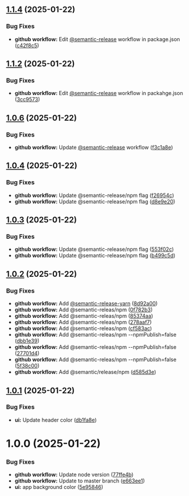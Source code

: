 ## [1.1.4](https://github.com/choorhong/mys/compare/v1.1.3...v1.1.4) (2025-01-22)


### Bug Fixes

* **github workflow:** Edit [@semantic-release](https://github.com/semantic-release) workflow in package.json ([c42f8c5](https://github.com/choorhong/mys/commit/c42f8c5c86b9cc0aca0cc2f92e4d330f873c9077))

## [1.1.2](https://github.com/choorhong/mys/compare/v1.1.1...v1.1.2) (2025-01-22)


### Bug Fixes

* **github workflow:** Edit [@semantic-release](https://github.com/semantic-release) workflow in packahge.json ([3cc9573](https://github.com/choorhong/mys/commit/3cc95731cfcabf41f93062b71aeb6ec2782c8537))

## [1.0.6](https://github.com/choorhong/mys/compare/v1.0.5...v1.0.6) (2025-01-22)


### Bug Fixes

* **github workflow:** Update [@semantic-release](https://github.com/semantic-release) workflow ([f3c1a8e](https://github.com/choorhong/mys/commit/f3c1a8e227904283d029650d557168c172f4e1d8))

## [1.0.4](https://github.com/choorhong/mys/compare/v1.0.3...v1.0.4) (2025-01-22)


### Bug Fixes

* **github workflow:** Update @semantic-release/npm flag ([f26954c](https://github.com/choorhong/mys/commit/f26954cf80c5286a3d7bb95647273611053521d0))
* **github workflow:** Update @semantic-release/npm flag ([d8e9e20](https://github.com/choorhong/mys/commit/d8e9e202435761d8b740a99ff524853e9e6ee14e))

## [1.0.3](https://github.com/choorhong/mys/compare/v1.0.2...v1.0.3) (2025-01-22)


### Bug Fixes

* **github workflow:** Update @semantic-release/npm flag ([553f02c](https://github.com/choorhong/mys/commit/553f02c48fb168c46156730a16c602e42fca2a34))
* **github workflow:** Update @semantic-release/npm flag ([b499c5d](https://github.com/choorhong/mys/commit/b499c5d4d4174c3cc065796e19d8121f47561d12))

## [1.0.2](https://github.com/choorhong/mys/compare/v1.0.1...v1.0.2) (2025-01-22)


### Bug Fixes

* **github workflow:** Add [@semantic-release-yarn](https://github.com/semantic-release-yarn) ([8d92a00](https://github.com/choorhong/mys/commit/8d92a00516d94602e9ebf50e784fdd89a4532399))
* **github workflow:** Add @semantic-releas/npm ([0f782b3](https://github.com/choorhong/mys/commit/0f782b3fd6d4c39522753096b3ce379597793bc9))
* **github workflow:** Add @semantic-releas/npm ([85374aa](https://github.com/choorhong/mys/commit/85374aab2e46c0489a5067082663b1c9b5d313d4))
* **github workflow:** Add @semantic-releas/npm ([278aaf7](https://github.com/choorhong/mys/commit/278aaf73e898e5def69b833121eb55eb24448aab))
* **github workflow:** Add @semantic-releas/npm ([cf583ac](https://github.com/choorhong/mys/commit/cf583aceb3ce7298e8d6778f208050ba10e59842))
* **github workflow:** Add @semantic-releas/npm --npmPublish=false ([dbb1e39](https://github.com/choorhong/mys/commit/dbb1e39cdb0d2f4a0d23b029452cfe11e3be6165))
* **github workflow:** Add @semantic-releas/npm --npmPublish=false ([27701d4](https://github.com/choorhong/mys/commit/27701d4883662f902c287e22a1e9ce21c288b02b))
* **github workflow:** Add @semantic-releas/npm --npmPublish=false ([5f38c00](https://github.com/choorhong/mys/commit/5f38c00546e7502d77e06b1c0cbe698ae75b54f3))
* **github workflow:** Add @semantic/release/npm ([d585d3e](https://github.com/choorhong/mys/commit/d585d3eb8f6f128fcf05bbb78896952c65843e3b))

## [1.0.1](https://github.com/choorhong/mys/compare/v1.0.0...v1.0.1) (2025-01-22)


### Bug Fixes

* **ui:** Update header color ([db1fa8e](https://github.com/choorhong/mys/commit/db1fa8edf054c066dcb9c998354528eb8929dc00))

# 1.0.0 (2025-01-22)


### Bug Fixes

* **github workflow:** Update node version ([77ffe4b](https://github.com/choorhong/mys/commit/77ffe4be8167b70bf593cc292ab6e701f34549ea))
* **github workflow:** Update to master branch ([e663ee1](https://github.com/choorhong/mys/commit/e663ee171b405d06c3bc8150302bd12c172e17cc))
* **ui:** app background color ([5e95846](https://github.com/choorhong/mys/commit/5e95846828ca52a43d9d65bc55143faf3fddf08c))
